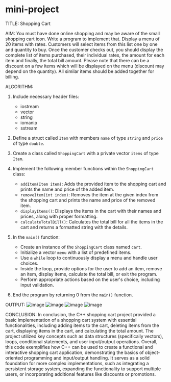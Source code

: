 # mini-project
TITLE: Shopping Cart 

AIM: You must have done online shopping and may be aware of the small shopping cart icon. Write a program to implement that. Display a menu of 20 items with rates. 
Customers will select items from this list one by one and quantity to buy. Once the customer checks out, 
you should display the complete list of items purchased, their individual rates, the amount for each item and finally, the total bill amount. 
Please note that there can be a discount on a few items which will be displayed on the menu (discount may depend on the quantity).
All similar items should be added together for billing.

ALGORITHM: 
1. Include necessary header files:
   - iostream
   - vector
   - string
   - iomanip
   - sstream

2. Define a struct called `Item` with members `name` of type `string` and `price` of type `double`.

3. Create a class called `ShoppingCart` with a private vector `items` of type `Item`.

4. Implement the following member functions within the `ShoppingCart` class:
   - `addItem(Item item)`: Adds the provided item to the shopping cart and prints the name and price of the added item.
   - `removeItem(int index)`: Removes the item at the given index from the shopping cart and prints the name and price of the removed item.
   - `displayItems()`: Displays the items in the cart with their names and prices, along with proper formatting.
   - `calculateTotalBill()`: Calculates the total bill for all the items in the cart and returns a formatted string with the details.

5. In the `main()` function:
   - Create an instance of the `ShoppingCart` class named `cart`.
   - Initialize a vector `menu` with a list of predefined items.
   - Use a `while` loop to continuously display a menu and handle user choices.
   - Inside the loop, provide options for the user to add an item, remove an item, display items, calculate the total bill, or exit the program.
   - Perform appropriate actions based on the user's choice, including input validation.
     
6. End the program by returning 0 from the `main()` function.

OUTPUT: ![image](https://github.com/tashwitab/Mini--Project/assets/142425346/4b857c3f-8f4a-4a5d-8182-2a132a53a2b3)
![image](https://github.com/tashwitab/Mini--Project/assets/142425346/3001acc3-e048-4986-b678-1b35c6777632)
![image](https://github.com/tashwitab/Mini--Project/assets/142425346/b7f52cc8-cd93-47bc-8637-19a113786d6c)
![image](https://github.com/tashwitab/Mini--Project/assets/142425346/60265fad-ffe0-4794-8f62-8a0e4055de07)


CONCLUSION: 
In conclusion, the C++ shopping cart project provided a basic implementation of a shopping cart system with essential functionalities, 
including adding items to the cart, deleting items from the cart, displaying items in the cart, and calculating the total amount.
The project utilized key concepts such as data structures (specifically vectors), loops, conditional statements, and user input/output operations.
Overall, this code exemplifies how C++ can be used to create a functional and interactive shopping cart application,
demonstrating the basics of object-oriented programming and input/output handling.
It serves as a solid foundation for more complex implementations, such as integrating a persistent storage system, expanding the functionality to support multiple users,
or incorporating additional features like discounts or promotions.
